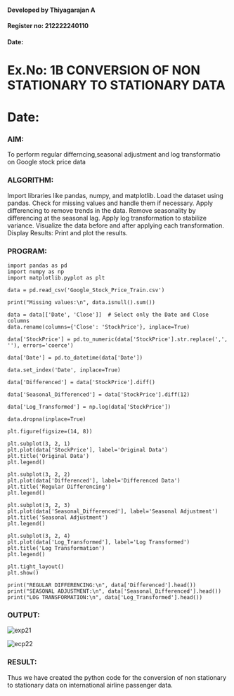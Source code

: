 #### Developed by Thiyagarajan A
#### Register no: 212222240110
#### Date: 


# Ex.No: 1B                     CONVERSION OF NON STATIONARY TO STATIONARY DATA
# Date: 

### AIM:
To perform regular differncing,seasonal adjustment and log transformatio on Google stock price data
### ALGORITHM:
Import libraries like pandas, numpy, and matplotlib.
Load the dataset using pandas.
Check for missing values and handle them if necessary.
Apply differencing to remove trends in the data.
Remove seasonality by differencing at the seasonal lag.
Apply log transformation to stabilize variance.
Visualize the data before and after applying each transformation.
Display Results: Print and plot the results.
### PROGRAM:
```
import pandas as pd
import numpy as np
import matplotlib.pyplot as plt

data = pd.read_csv('Google_Stock_Price_Train.csv')

print("Missing values:\n", data.isnull().sum())

data = data[['Date', 'Close']]  # Select only the Date and Close columns
data.rename(columns={'Close': 'StockPrice'}, inplace=True)

data['StockPrice'] = pd.to_numeric(data['StockPrice'].str.replace(',', ''), errors='coerce')

data['Date'] = pd.to_datetime(data['Date'])

data.set_index('Date', inplace=True)

data['Differenced'] = data['StockPrice'].diff()

data['Seasonal_Differenced'] = data['StockPrice'].diff(12)

data['Log_Transformed'] = np.log(data['StockPrice'])

data.dropna(inplace=True)

plt.figure(figsize=(14, 8))

plt.subplot(3, 2, 1)
plt.plot(data['StockPrice'], label='Original Data')
plt.title('Original Data')
plt.legend()

plt.subplot(3, 2, 2)
plt.plot(data['Differenced'], label='Differenced Data')
plt.title('Regular Differencing')
plt.legend()

plt.subplot(3, 2, 3)
plt.plot(data['Seasonal_Differenced'], label='Seasonal Adjustment')
plt.title('Seasonal Adjustment')
plt.legend()

plt.subplot(3, 2, 4)
plt.plot(data['Log_Transformed'], label='Log Transformed')
plt.title('Log Transformation')
plt.legend()

plt.tight_layout()
plt.show()

print("REGULAR DIFFERENCING:\n", data['Differenced'].head())
print("SEASONAL ADJUSTMENT:\n", data['Seasonal_Differenced'].head())
print("LOG TRANSFORMATION:\n", data['Log_Transformed'].head())
```

### OUTPUT:

![exp21](https://github.com/user-attachments/assets/7d5dbe55-b0f0-4219-be21-483247ea789c)


![ecp22](https://github.com/user-attachments/assets/b2cbaa34-9ea5-4320-850d-334f7320bb44)



### RESULT:
Thus we have created the python code for the conversion of non stationary to stationary data on international airline passenger
data.
